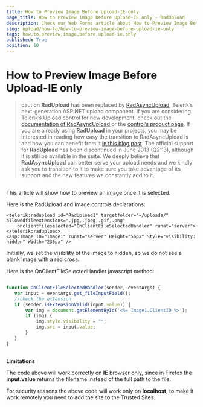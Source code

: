 ```yaml
---
title: How to Preview Image Before Upload-IE only
page_title: How to Preview Image Before Upload-IE only - RadUpload
description: Check our Web Forms article about How to Preview Image Before Upload-IE only.
slug: upload/how-to/how-to-preview-image-before-upload-ie-only
tags: how,to,preview,image,before,upload-ie,only
published: True
position: 10
---
```


# How to Preview Image Before Upload-IE only



>caution  **RadUpload** has been replaced by [RadAsyncUpload](https://demos.telerik.com/aspnet-ajax/asyncupload/examples/overview/defaultcs.aspx), Telerik’s next-generation ASP.NET upload component. If you are considering Telerik’s Upload control for new development, check out the [documentation of RadAsyncUpload ](https://www.telerik.com/help/aspnet-ajax/asyncupload-overview.html) or the [control’s product page](https://www.telerik.com/products/aspnet-ajax/asyncupload.aspx). If you are already using **RadUpload** in your projects, you may be interested in reading how easy the transition to RadAsyncUpload is and how you can benefit from it [in this blog post](https://blogs.telerik.com/blogs/12-12-05/the-case-of-telerik-s-new-old-asp.net-ajax-upload-control-radasyncupload). The official support for **RadUpload** has been discontinued in June 2013 (Q2’13), although it is still be available in the suite. We deeply believe that **RadAsyncUpload** can better serve your upload needs and we kindly ask you to transition to it to make sure you take advantage of its support and the new features we constantly add to it.
>


## 

This article will show how to preview an image once it is selected.

Here is the RadUpload and Image controls declarations:

````ASPNET
<telerik:radupload id="RadUpload1" targetfolder="~/uploads/" allowedfileextensions=".jpg,.jpeg,.gif,.png"
    onclientfileselected="OnClientFileSelectedHandler" runat="server"></telerik:radupload>
<asp:Image ID="Image1" runat="server" Height="56px" Style="visibility: hidden" Width="236px" />
````



Initially, we set the visibility of the image to hidden, so we do not see a blank image with a red cross.

Here is the OnClientFileSelectedHandler javascript method:

````JavaScript
	     	
function OnClientFileSelectedHandler(sender, eventArgs) { 
   var input = eventArgs.get_fileInputField();
   //check the extension    
   if (sender.isExtensionValid(input.value)) {
       var img = document.getElementById('<%= Image1.ClientID %>');
       if (img) {
           img.style.visibility = "";
           img.src = input.value;
       }
   }
} 
					
````



**Limitations**

The code above will work correctly on **IE** browser only, since in Firefox the **input.value** returns the filename instead of the full path to the file.

For security reasons the above code will work only on **localhost**, to make it work remotely you need to add the site to the Trusted Sites.
